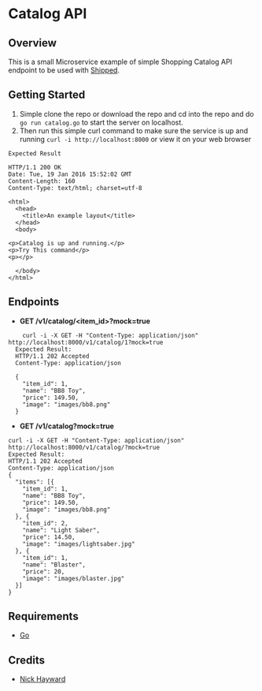 # Catalog API

## Overview
This is a small Microservice example of simple Shopping Catalog API endpoint to be used with [Shipped](http://shipped-cisco.com).

## Getting Started
1. Simple clone the repo or download the repo and cd into the repo and do `go run catalog.go` to start the server on localhost.
2. Then run this simple curl command to make sure the service is up and running `curl -i http://localhost:8000` or view it on your web browser

```
Expected Result

HTTP/1.1 200 OK
Date: Tue, 19 Jan 2016 15:52:02 GMT
Content-Length: 160
Content-Type: text/html; charset=utf-8

<html>
  <head>
    <title>An example layout</title>
  </head>
  <body>

<p>Catalog is up and running.</p>
<p>Try This command</p>
<p></p>

  </body>
</html>

```

## Endpoints

- **GET /v1/catalog/<item_id>?mock=true**
```
	curl -i -X GET -H "Content-Type: application/json" http://localhost:8000/v1/catalog/1?mock=true
  Expected Result:
  HTTP/1.1 202 Accepted
  Content-Type: application/json

  {
    "item_id": 1,
    "name": "BB8 Toy",
    "price": 149.50,
    "image": "images/bb8.png"
  }
```
- **GET /v1/catalog?mock=true**
```
curl -i -X GET -H "Content-Type: application/json" http://localhost:8000/v1/catalog/?mock=true
Expected Result:
HTTP/1.1 202 Accepted
Content-Type: application/json
{
  "items": [{
    "item_id": 1,
    "name": "BB8 Toy",
    "price": 149.50,
    "image": "images/bb8.png"
  }, {
    "item_id": 2,
    "name": "Light Saber",
    "price": 14.50,
    "image": "images/lightsaber.jpg"
  }, {
    "item_id": 1,
    "name": "Blaster",
    "price": 20,
    "image": "images/blaster.jpg"
  }]
}
```

## Requirements
* [Go](https://github.com/golang/example)

## Credits
- [Nick Hayward](https://github.com/nehayward)
